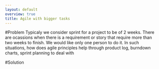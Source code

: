 ```yaml
---
layout: default
overview: true
title: Agile with bigger tasks
---
```

#Problem
Typicaly we consider sprint for a project to be of 2 weeks. There are ocassions when there is a requirement or story that require more than two weeks to finish. We would like only one person to do it. In such situations, how does agile principles help through product log, burndown charts, sprint planning to deal with

#Solution
